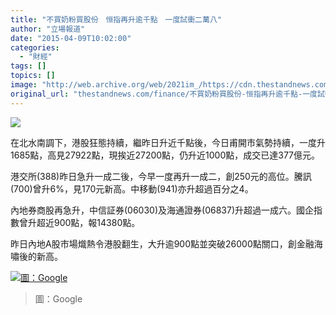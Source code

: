 ```yaml
---
title: "不買奶粉買股份　恒指再升逾千點　一度試衝二萬八"
author: "立場報道"
date: "2015-04-09T10:02:00"
categories:
  - "財經"
tags: []
topics: []
image: "http://web.archive.org/web/2021im_/https://cdn.thestandnews.com/media/photos/cache/20150409-01_JosXg_1200x0.png"
original_url: "thestandnews.com/finance/不買奶粉買股份-恒指再升逾千點-一度試衝二萬八"
---
```

![](http://web.archive.org/web/2021im_/https://cdn.thestandnews.com/media/photos/cache/20150409-01_JosXg_1200x0.png)

在北水南調下，港股狂態持續，繼昨日升近千點後，今日甫開市氣勢持續，一度升1685點，高見27922點，現挨近27200點，仍升近1000點，成交已達377億元。

港交所(388)昨日急升一成二後，今早一度再升一成二，創250元的高位。騰訊 (700)曾升6%，見170元新高。中移動(941)亦升超過百分之4。

內地券商股再急升，中信証券(06030)及海通證券(06837)升超過一成六。國企指數曾升超近900點，報14380點。

昨日內地A股市場熾熱令港股翻生，大升逾900點並突破26000點關口，創金融海嘯後的新高。

[![圖：Google](http://web.archive.org/web/2021im_/https://cdn.thestandnews.com/media/photos/cache/10649546_775219349230354_1270417547352290253_n_z9VZF_1200x0.png)](http://web.archive.org/web/20210628143119/https://cdn.thestandnews.com/media/photos/cache/10649546_775219349230354_1270417547352290253_n_z9VZF_1200x0.png)

> 圖：Google